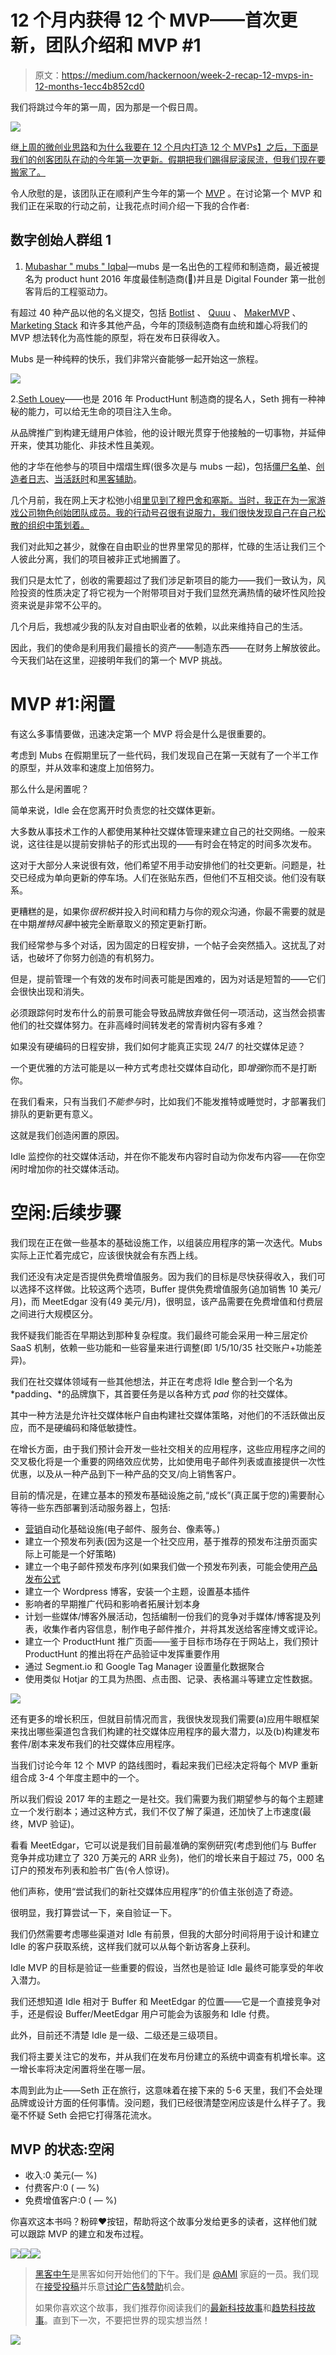 # 12 个月内获得 12 个 MVP——首次更新，团队介绍和 MVP #1

> 原文：<https://medium.com/hackernoon/week-2-recap-12-mvps-in-12-months-1ecc4b852cd0>

我们将跳过今年的第一周，因为那是一个假日周。

![](img/fa434a2d5b84539a7357d87613b994b4.png)

继[上周的微创业思路](/digital-founder/exploratory-micro-entrepreneurship-thoughts-chapter-1-fe6d563d05c7#.bbzj1qct6)和[为什么我要在 12 个月内打造 12 个 MVPs】之后，下面是我们的创客团队在动的今年第一次更新。假期把我们踢得屁滚尿流，但我们现在要搬家了。](/digital-founder/an-experiment-in-micro-entrepreneurship-why-im-going-to-build-and-launch-a-dozen-mvps-in-2017-d3fa02ed5226#.2me93bjls)

令人欣慰的是，该团队正在顺利产生今年的第一个 [MVP](https://hackernoon.com/tagged/mvp) 。在讨论第一个 MVP 和我们正在采取的行动之前，让我花点时间介绍一下我的合作者:

## 数字创始人群组 1

1.  [Mubashar " mubs " Iqbal](https://twitter.com/mubashariqbal)—mubs 是一名出色的工程师和制造商，最近被提名为 product hunt 2016 年度最佳制造商(👏)并且是 Digital Founder 第一批创客背后的工程驱动力。

有超过 40 种产品以他的名义提交，包括 [Botlist](https://www.producthunt.com/posts/botlist) 、 [Quuu](https://www.producthunt.com/posts/quuu) 、 [MakerMVP](https://www.producthunt.com/posts/maker-mvp) 、 [Marketing Stack](https://www.producthunt.com/posts/marketing-stack) 和许多其他产品，今年的顶级制造商有血统和雄心将我们的 MVP 想法转化为高性能的原型，将在发布日获得收入。

Mubs 是一种纯粹的快乐，我们非常兴奋能够一起开始这一旅程。

![](img/4598b209d7f8d68378ab82e33328e2b2.png)

2.[Seth Louey](https://twitter.com/sethlouey)——也是 2016 年 ProductHunt 制造商的提名人，Seth 拥有一种神秘的能力，可以给无生命的项目注入生命。

从品牌推广到构建无缝用户体验，他的设计眼光贯穿于他接触的一切事物，并延伸开来，使其功能化、非技术性且美观。

他的才华在他参与的项目中熠熠生辉(很多次是与 mubs 一起)，包括[僵尸名单](https://twitter.com/BotListco)、[创造者日志](https://twitter.com/CreatorsLog)、[当活跃时](https://twitter.com/WhenActive)和[黑客辅助](https://twitter.com/hackassist)。

几个月前，我在网上天才松弛小组[里见到了穆巴舍和塞斯。当时，我正在为一家游戏公司物色创始团队成员。我的行动号召很有说服力，我们很快发现自己在自己松散的组织中策划着。](http://onlinegeniuses.com/)

我们对此知之甚少，就像在自由职业的世界里常见的那样，忙碌的生活让我们三个人彼此分离，我们的项目被非正式地搁置了。

我们只是太忙了，创收的需要超过了我们涉足新项目的能力——我们一致认为，风险投资的性质决定了将它视为一个附带项目对于我们显然充满热情的破坏性风险投资来说是非常不公平的。

几个月后，我想减少我的队友对自由职业者的依赖，以此来维持自己的生活。

因此，我们的使命是利用我们最擅长的资产——制造东西——在财务上解放彼此。今天我们站在这里，迎接明年我们的第一个 MVP 挑战。

# MVP #1:闲置

有这么多事情要做，迅速决定第一个 MVP 将会是什么是很重要的。

考虑到 Mubs 在假期里玩了一些代码，我们发现自己在第一天就有了一个半工作的原型，并从效率和速度上加倍努力。

那么什么是闲置呢？

简单来说，Idle 会在您离开时负责您的社交媒体更新。

大多数从事技术工作的人都使用某种社交媒体管理来建立自己的社交网络。一般来说，这往往是以提前安排帖子的形式出现的——有时会在特定的时间多次发布。

这对于大部分人来说很有效，他们希望不用手动安排他们的社交更新。问题是，社交已经成为单向更新的停车场。人们在张贴东西，但他们不互相交谈。他们没有联系。

更糟糕的是，如果你*很积极*并投入时间和精力与你的观众沟通，你最不需要的就是在中期*推特风暴*中被完全断章取义的预定更新打断。

我们经常参与多个对话，因为固定的日程安排，一个帖子会突然插入。这扰乱了对话，也破坏了你努力创造的有机努力。

但是，提前管理一个有效的发布时间表可能是困难的，因为对话是短暂的——它们会很快出现和消失。

必须跟踪何时发布什么的前景可能会导致品牌放弃做任何一项活动，这当然会损害他们的社交媒体努力。在非高峰时间转发老的常青树内容有多难？

如果没有硬编码的日程安排，我们如何才能真正实现 24/7 的社交媒体足迹？

一个更优雅的方法可能是以一种方式考虑社交媒体自动化，即*增强*你而不是打断你。

在我们看来，只有当我们*不能参与*时，比如我们不能发推特或睡觉时，才部署我们排队的更新更有意义。

这就是我们创造闲置的原因。

Idle 监控你的社交媒体活动，并在你不能发布内容时自动为你发布内容——在你空闲时增加你的社交媒体活动。

# 空闲:后续步骤

我们现在正在做一些基本的基础设施工作，以组装应用程序的第一次迭代。Mubs 实际上正忙着完成它，应该很快就会有东西上线。

我们还没有决定是否提供免费增值服务。因为我们的目标是尽快获得收入，我们可以选择不这样做。比较这两个选项，Buffer 提供免费增值服务(追加销售 10 美元/月)，而 MeetEdgar 没有(49 美元/月)，很明显，该产品需要在免费增值和付费层之间进行大规模区分。

我怀疑我们能否在早期达到那种复杂程度。我们最终可能会采用一种三层定价 SaaS 机制，依赖一些功能和一些容量来进行调整(即 1/5/10/35 社交账户+功能差异)。

我们在社交媒体领域有一些其他想法，并正在考虑将 Idle 整合到一个名为*padding、*的品牌旗下，其首要任务是以各种方式 *pad* 你的社交媒体。

其中一种方法是允许社交媒体帐户自由构建社交媒体策略，对他们的不活跃做出反应，而不是硬编码和降低敏捷性。

在增长方面，由于我们预计会开发一些社交相关的应用程序，这些应用程序之间的交叉极化将是一个重要的网络效应优势，比如使用电子邮件列表或直接提供一次性优惠，以及从一种产品到下一种产品的交叉/向上销售客户。

目前的情况是，在建立基本的预发布基础设施之前,“成长”(真正属于您的)需要耐心等待一些东西部署到活动服务器上，包括:

*   [营销](https://hackernoon.com/tagged/marketing)自动化基础设施(电子邮件、服务台、像素等。)
*   建立一个预发布列表(因为这是一个社交应用，基于推荐的预发布注册页面实际上可能是一个好策略)
*   建立一个电子邮件预发布序列(如果我们做一个预发布列表，可能会使用[产品发布公式](http://plf4.s3.amazonaws.com/product.launch.blueprint-v4.pdf)
*   建立一个 Wordpress 博客，安装一个主题，设置基本插件
*   影响者的早期推广代码和影响者拓展计划本身
*   计划一些媒体/博客外展活动，包括编制一份我们的竞争对手媒体/博客提及列表，收集作者内容信息，制作电子邮件推介，并将其发送给客座博文或评论。
*   建立一个 ProductHunt 推广页面——鉴于目标市场存在于网站上，我们预计 ProductHunt 的推出将在产品验证中发挥重要作用
*   通过 Segment.io 和 Google Tag Manager 设置量化数据聚合
*   使用类似 Hotjar 的工具为热图、点击图、记录、表格漏斗等建立定性数据。

![](img/4344b2fa1eb594abdec135e079fccd05.png)

还有更多的增长积压，但就目前情况而言，我很快发现我们需要(a)应用牛眼框架来找出哪些渠道包含我们构建的社交媒体应用程序的最大潜力，以及(b)构建发布套件/剧本来发布我们的社交媒体应用程序。

当我们讨论今年 12 个 MVP 的路线图时，看起来我们已经决定将每个 MVP 重新组合成 3-4 个年度主题中的一个。

所以我们假设 2017 年的主题之一是社交。我们需要为我们期望参与的每个主题建立一个发行剧本；通过这种方式，我们不仅了解了渠道，还加快了上市速度(最终，MVP 验证)。

看看 MeetEdgar，它可以说是我们目前最准确的案例研究(考虑到他们与 Buffer 竞争并成功建立了 320 万美元的 ARR 业务)，他们的增长来自于超过 75，000 名订户的预发布列表和脸书广告(令人惊讶)。

他们声称，使用“尝试我们的新社交媒体应用程序”的价值主张创造了奇迹。

很明显，我打算尝试一下，亲自验证一下。

我们仍然需要考虑哪些渠道对 Idle 有前景，但我的大部分时间将用于设计和建立 Idle 的客户获取系统，这样我们就可以从每个新访客身上获利。

Idle MVP 的目标是验证一些重要的假设，当然也是验证 Idle 最终可能享受的年收入潜力。

我们还想知道 Idle 相对于 Buffer 和 MeetEdgar 的位置——它是一个直接竞争对手，还是假设 Buffer/MeetEdgar 用户可能会为该服务和 Idle 付费。

此外，目前还不清楚 Idle 是一级、二级还是三级项目。

我们将主要关注它的发布，并从我们在发布月份建立的系统中调查有机增长率。这一增长率将决定闲置将坐在哪一层。

本周到此为止——Seth 正在旅行，这意味着在接下来的 5-6 天里，我们不会处理品牌或设计方面的任何事情。没问题，我们已经很清楚空闲应该是什么样子了。我毫不怀疑 Seth 会把它打得落花流水。

## MVP 的状态:空闲

*   收入:0 美元(— %)
*   付费客户:0 ( — %)
*   免费增值客户:0 ( — %)

你喜欢这本书吗？粉碎❤️按钮，帮助将这个故事分发给更多的读者，这样他们就可以跟踪 MVP 的建立和发布过程。

[![](img/50ef4044ecd4e250b5d50f368b775d38.png)](http://bit.ly/HackernoonFB)[![](img/979d9a46439d5aebbdcdca574e21dc81.png)](https://goo.gl/k7XYbx)[![](img/2930ba6bd2c12218fdbbf7e02c8746ff.png)](https://goo.gl/4ofytp)

> [黑客中午](http://bit.ly/Hackernoon)是黑客如何开始他们的下午。我们是 [@AMI](http://bit.ly/atAMIatAMI) 家庭的一员。我们现在[接受投稿](http://bit.ly/hackernoonsubmission)并乐意[讨论广告&赞助](mailto:partners@amipublications.com)机会。
> 
> 如果你喜欢这个故事，我们推荐你阅读我们的[最新科技故事](http://bit.ly/hackernoonlatestt)和[趋势科技故事](https://hackernoon.com/trending)。直到下一次，不要把世界的现实想当然！

![](img/be0ca55ba73a573dce11effb2ee80d56.png)